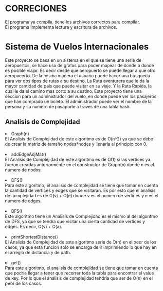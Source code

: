 <h1>CORRECIONES</h1>

El programa ya compila, tiene los archivos correctos para compilar. <br>
El programa implementa lectura y escritura de archivos.

<h1>Sistema de Vuelos Internacionales</h1>

Este proyecto se basa en un sistema en el que se tiene una serie de aeropuertos, se hace uso de grafos para poder mapear de donde a donde es posible viajar. Es decir desde que aeropuerto se puede llegar a que otro aeropueerto. De la misma manera el usuario puede hacer una busqueda para ver dos tipos de rutas a su destino. La Ruta aventurera que le da la mayor cantidad de pais que puede visitar en su viaje. Y la Ruta Rapida, la cual le da el camino mas corto a su destino.
Este proyecto tiene una seccion para un administrador del vuelo, en donde puede ver los pasajeros que han comprado un boleto. El administrador puede ver el nombre de la persona y su numero de pasaporte a traves de una tabla hash.

<h2>Analisis de Complejidad</h2>
<li>Graph(n)</li>
El Analisis de Complejidad de este algoritmo es de O(n^2) ya que se debe de crear la matriz de tamaño nodes*nodes y llenarla al principio con 0. 
<br></br>

<li>addEdgeAdjMat()</li>
El Analisis de Complejidad de este algoritmo es de O(1) si las vertices ya fueron creadas anteriormente en el constructor de Graph(n) donde n es el numero de nodos.
<br></br>

<li>DFS()</li>
Para este algoritmo, el analisis de complejidad se tiene que tomar en cuenta la cantidad de vertices y edges que se visitaran. Es por esto que el analisis de complejidad es de O(v) + O(e) donde v es el numero de vertices y e es el numero de edges.
<br></br>

<li>BFS()</li>
Este algoritmo tiene un Analisis de Complejidad es el mismo al del algoritmo de DFS, ya que se tendra que visitar una cierta cantidad de vertices y edges. Es decir, O(v) + O(a).
<br></br>

<li>printShortestDistance()</li>
El Analisis de Complejidad de este algoritmo seria de O(n) en el peor de los casos, ya que esta funcion solo se encarga de ir imprimiendo lo que hay en el arreglo de distancia y de path.
<br></br>

<li>get()</li>
Para este algoritmo, el analisis de complejidad se tiene que tomar en cuenta que podria llegar a tener que recorrer toda la tabla para encontrar el value de key. Por lo que el analisis de complejidad tendria que ser de O(n) en el peor de los casos.
<br></br>
